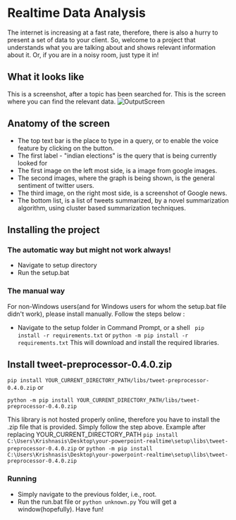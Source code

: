 # Realtime Data Analysis
The internet is increasing at a fast rate, therefore, there is also a hurry to present a set of data to your client. So, welcome to a project that understands what you are talking about and shows relevant information about it. Or, if you are in a noisy room, just type it in!

## What it looks like 
This is a screenshot, after a topic has been searched for. This is the screen where you can find the relevant data.
![OutputScreen](https://user-images.githubusercontent.com/21293324/56851284-ec915080-692a-11e9-9816-96d1f5561343.png)

## Anatomy of the screen
* The top text bar is the place to type in a query, or to enable the voice feature by clicking on the button.
* The first label - "indian elections" is the query that is being currently looked for
* The first image on the left most side, is a image from google images. 
* The second images, where the graph is being shown, is the general sentiment of twitter users. 
* The third image, on the right most side, is a screenshot of Google news.
* The bottom list, is a list of tweets summarized, by a novel summarization algorithm, using cluster based summarization techniques.

## Installing the project
### The automatic way but might not work always! 
* Navigate to setup directory
* Run the setup.bat

### The manual way
For non-Windows users(and for Windows users for whom the setup.bat file didn't work), please install manually. Follow the steps below : 
* Navigate to the setup folder in Command Prompt, or a shell
` 
pip install -r requirements.txt
` 
or
`
python -m pip install -r requirements.txt
`
This will download and install the required libraries. 
## Install tweet-preprocessor-0.4.0.zip
`
pip install YOUR_CURRENT_DIRECTORY_PATH/libs/tweet-preprocessor-0.4.0.zip
`
or

`
python -m pip install YOUR_CURRENT_DIRECTORY_PATH/libs/tweet-preprocessor-0.4.0.zip
`

This library is not hosted properly online, therefore you have to install the .zip file that is provided. Simply follow the step above. Example after replacing YOUR_CURRENT_DIRECTORY_PATH
`
pip install C:\Users\Krishnasis\Desktop\your-powerpoint-realtime\setup\libs\tweet-preprocessor-0.4.0.zip
`
or
`
python -m pip install C:\Users\Krishnasis\Desktop\your-powerpoint-realtime\setup\libs\tweet-preprocessor-0.4.0.zip
`

### Running
* Simply navigate to the previous folder, i.e., root. 
* Run the run.bat file 
or 
`
python unknown.py
`
You will get a window(hopefully).
Have fun!
